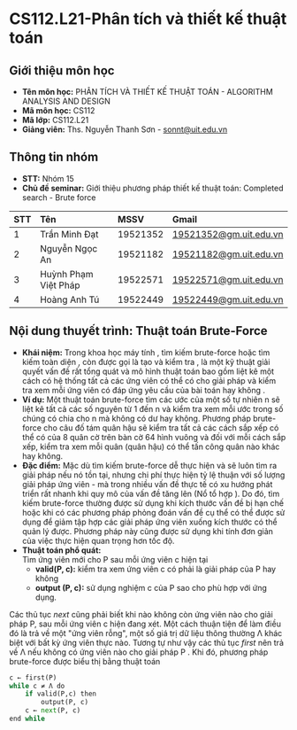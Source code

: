 # CS112.L21-Phân tích và thiết kế thuật toán
## Giới thiệu môn học
* __Tên môn học:__ PHÂN TÍCH VÀ THIẾT KẾ THUẬT TOÁN - ALGORITHM ANALYSIS AND DESIGN
* __Mã môn học:__ CS112
* __Mã lớp:__ CS112.L21
* __Giảng viên:__ Ths. Nguyễn Thanh Sơn - sonnt@uit.edu.vn
## Thông tin nhóm
* __STT:__ Nhóm 15
* __Chủ đề seminar:__ Giới thiệu phương pháp thiết kế thuật toán: Completed search - Brute force

|**STT**|**Tên**|**MSSV**|**Gmail**|
|:---|:---|:---|:---|
|1|Trần Minh Đạt|19521352|19521352@gm.uit.edu.vn|
|2|Nguyễn Ngọc An|19521182|19521182@gm.uit.edu.vn|
|3|Huỳnh Phạm Việt Pháp|19522571|19522571@gm.uit.edu.vn|
|4|Hoàng Anh Tú|19522449|19522449@gm.uit.edu.vn|

## __Nội dung thuyết trình:__ Thuật toán Brute-Force
* __Khái niệm:__ Trong khoa học máy tính , tìm kiếm brute-force hoặc tìm kiếm toàn diện , còn được gọi là tạo và kiểm tra , là một kỹ thuật giải quyết vấn đề rất tổng quát và mô hình thuật toán bao gồm liệt kê một cách có hệ thống tất cả các ứng viên có thể có cho giải pháp và kiểm tra xem mỗi ứng viên có đáp ứng yêu cầu của bài toán hay không .
* __Ví dụ:__ Một thuật toán brute-force tìm các ước của một số tự nhiên n sẽ liệt kê tất cả các số nguyên từ 1 đến n và kiểm tra xem mỗi ước trong số chúng có chia cho n mà không có dư hay không. Phương pháp brute-force cho câu đố tám quân hậu sẽ kiểm tra tất cả các cách sắp xếp có thể có của 8 quân cờ trên bàn cờ 64 hình vuông và đối với mỗi cách sắp xếp, kiểm tra xem mỗi quân (quân hậu) có thể tấn công quân nào khác hay không. 
* __Đặc điểm:__ Mặc dù tìm kiếm brute-force dễ thực hiện và sẽ luôn tìm ra giải pháp nếu nó tồn tại, nhưng chi phí thực hiện tỷ lệ thuận với số lượng giải pháp ứng viên - mà trong nhiều vấn đề thực tế có xu hướng phát triển rất nhanh khi quy mô của vấn đề tăng lên (Nổ tổ hợp ). Do đó, tìm kiếm brute-force thường được sử dụng khi kích thước vấn đề bị hạn chế hoặc khi có các phương pháp phỏng đoán vấn đề cụ thể có thể được sử dụng để giảm tập hợp các giải pháp ứng viên xuống kích thước có thể quản lý được. Phương pháp này cũng được sử dụng khi tính đơn giản của việc thực hiện quan trọng hơn tốc độ.
* __Thuật toán phổ quát:__  
 Tìm ứng viên mới cho P sau mỗi ứng viên c hiện tại
  + __valid(P, c):__ kiểm tra xem ứng viên c có phải là giải pháp của P hay không  
  + __output (P, c):__ sử dụng nghiệm c của P sao cho phù hợp với ứng dụng.  
 
 Các thủ tục *next* cũng phải biết khi nào không còn ứng viên nào cho giải pháp P, sau mỗi ứng viên c hiện đang xét. Một cách thuận tiện để làm điều đó là trả về một "ứng viên rỗng", một số giá trị dữ liệu thông thường Λ khác biệt với bất kỳ ứng viên thực nào. Tương tự như vậy các thủ tục *first* nên trả về Λ nếu không có ứng viên nào cho giải pháp P . Khi đó, phương pháp brute-force được biểu thị bằng thuật toán
```python
c ← first(P)
while c ≠ Λ do
    if valid(P,c) then
        output(P, c)
    c ← next(P, c)
end while
```


